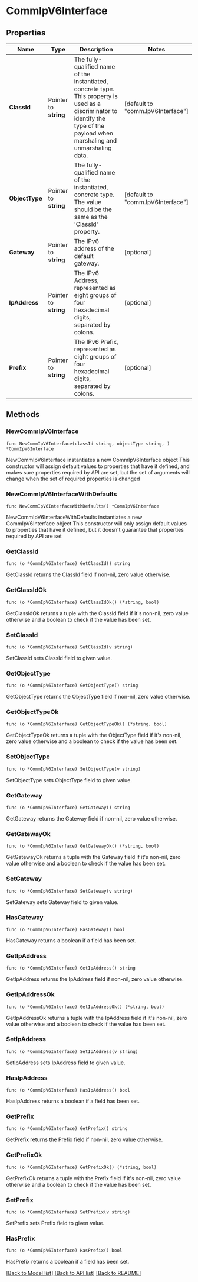 # CommIpV6Interface

## Properties

Name | Type | Description | Notes
------------ | ------------- | ------------- | -------------
**ClassId** | Pointer to **string** | The fully-qualified name of the instantiated, concrete type. This property is used as a discriminator to identify the type of the payload when marshaling and unmarshaling data. | [default to "comm.IpV6Interface"]
**ObjectType** | Pointer to **string** | The fully-qualified name of the instantiated, concrete type. The value should be the same as the &#39;ClassId&#39; property. | [default to "comm.IpV6Interface"]
**Gateway** | Pointer to **string** | The IPv6 address of the default gateway. | [optional] 
**IpAddress** | Pointer to **string** | The IPv6 Address, represented as eight groups of four hexadecimal digits, separated by colons. | [optional] 
**Prefix** | Pointer to **string** | The IPv6 Prefix, represented as eight groups of four hexadecimal digits, separated by colons. | [optional] 

## Methods

### NewCommIpV6Interface

`func NewCommIpV6Interface(classId string, objectType string, ) *CommIpV6Interface`

NewCommIpV6Interface instantiates a new CommIpV6Interface object
This constructor will assign default values to properties that have it defined,
and makes sure properties required by API are set, but the set of arguments
will change when the set of required properties is changed

### NewCommIpV6InterfaceWithDefaults

`func NewCommIpV6InterfaceWithDefaults() *CommIpV6Interface`

NewCommIpV6InterfaceWithDefaults instantiates a new CommIpV6Interface object
This constructor will only assign default values to properties that have it defined,
but it doesn't guarantee that properties required by API are set

### GetClassId

`func (o *CommIpV6Interface) GetClassId() string`

GetClassId returns the ClassId field if non-nil, zero value otherwise.

### GetClassIdOk

`func (o *CommIpV6Interface) GetClassIdOk() (*string, bool)`

GetClassIdOk returns a tuple with the ClassId field if it's non-nil, zero value otherwise
and a boolean to check if the value has been set.

### SetClassId

`func (o *CommIpV6Interface) SetClassId(v string)`

SetClassId sets ClassId field to given value.


### GetObjectType

`func (o *CommIpV6Interface) GetObjectType() string`

GetObjectType returns the ObjectType field if non-nil, zero value otherwise.

### GetObjectTypeOk

`func (o *CommIpV6Interface) GetObjectTypeOk() (*string, bool)`

GetObjectTypeOk returns a tuple with the ObjectType field if it's non-nil, zero value otherwise
and a boolean to check if the value has been set.

### SetObjectType

`func (o *CommIpV6Interface) SetObjectType(v string)`

SetObjectType sets ObjectType field to given value.


### GetGateway

`func (o *CommIpV6Interface) GetGateway() string`

GetGateway returns the Gateway field if non-nil, zero value otherwise.

### GetGatewayOk

`func (o *CommIpV6Interface) GetGatewayOk() (*string, bool)`

GetGatewayOk returns a tuple with the Gateway field if it's non-nil, zero value otherwise
and a boolean to check if the value has been set.

### SetGateway

`func (o *CommIpV6Interface) SetGateway(v string)`

SetGateway sets Gateway field to given value.

### HasGateway

`func (o *CommIpV6Interface) HasGateway() bool`

HasGateway returns a boolean if a field has been set.

### GetIpAddress

`func (o *CommIpV6Interface) GetIpAddress() string`

GetIpAddress returns the IpAddress field if non-nil, zero value otherwise.

### GetIpAddressOk

`func (o *CommIpV6Interface) GetIpAddressOk() (*string, bool)`

GetIpAddressOk returns a tuple with the IpAddress field if it's non-nil, zero value otherwise
and a boolean to check if the value has been set.

### SetIpAddress

`func (o *CommIpV6Interface) SetIpAddress(v string)`

SetIpAddress sets IpAddress field to given value.

### HasIpAddress

`func (o *CommIpV6Interface) HasIpAddress() bool`

HasIpAddress returns a boolean if a field has been set.

### GetPrefix

`func (o *CommIpV6Interface) GetPrefix() string`

GetPrefix returns the Prefix field if non-nil, zero value otherwise.

### GetPrefixOk

`func (o *CommIpV6Interface) GetPrefixOk() (*string, bool)`

GetPrefixOk returns a tuple with the Prefix field if it's non-nil, zero value otherwise
and a boolean to check if the value has been set.

### SetPrefix

`func (o *CommIpV6Interface) SetPrefix(v string)`

SetPrefix sets Prefix field to given value.

### HasPrefix

`func (o *CommIpV6Interface) HasPrefix() bool`

HasPrefix returns a boolean if a field has been set.


[[Back to Model list]](../README.md#documentation-for-models) [[Back to API list]](../README.md#documentation-for-api-endpoints) [[Back to README]](../README.md)


